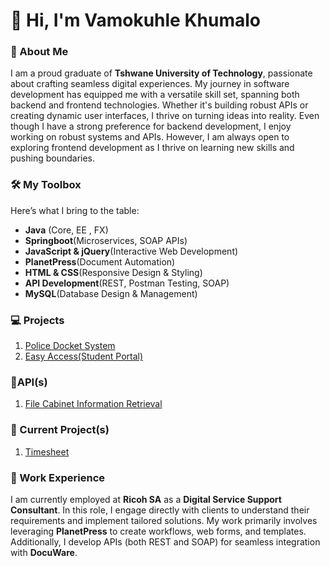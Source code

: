 <h1>👋 Hi, I'm Vamokuhle Khumalo</h1>
<h3>🚀 About Me</h3>
<p>I am a proud graduate of <b>Tshwane University of Technology</b>, passionate about crafting seamless digital experiences. My journey in software development has equipped me with a versatile skill set, spanning both backend and frontend technologies. Whether it's building robust APIs or creating dynamic user interfaces, I thrive on turning ideas into reality. Even though I have  a strong preference for backend development, I enjoy working on robust systems and APIs. However, I am always open to exploring frontend development as I thrive on learning new skills and pushing boundaries.</p>
<h3>🛠️ My Toolbox</h3>
<p>Here’s what I bring to the table:</p>
<ul>
    <li><b>Java</b> (Core, EE , FX)</li>
    <li><b>Springboot</b>(Microservices, SOAP APIs)</li>
    <li><b>JavaScript & jQuery</b>(Interactive Web Development)</li>
    <li><b>PlanetPress</b>(Document Automation)</li>
    <li><b>HTML & CSS</b>(Responsive Design & Styling)</li>
    <li><b>API Development</b>(REST, Postman Testing, SOAP)</li>
    <li><b>MySQL</b>(Database Design & Management)</li>
</ul>
<h3>💻 Projects</h3>
<ol>
    <li><a href='https://github.com/VamoK/Police-Docket-System'>Police Docket System</a></li>
    <li><a href='https://github.com/VamoK/EasyAccessEJB'>Easy Access(Student Portal)</a></li>
</ol>
<h3>🚀API(s)</h3>
<ol>
    <li><a href='https://github.com/VamoK/DcouWareSOAP.git'>File Cabinet Information Retrieval</a></li>
</ol>
<h3>🚀 Current Project(s)</h3>
<ol>
    <li><a href='https://github.com/VamoK/Timesheet-API.git'>Timesheet</a></li>
</ol>
<h3>💼 Work Experience</h3>
<p>
    I am currently employed at <strong>Ricoh SA</strong> as a <strong>Digital Service Support Consultant</strong>. 
    In this role, I engage directly with clients to understand their requirements and implement tailored solutions. 
    My work primarily involves leveraging <strong>PlanetPress</strong> to create workflows, web forms, and templates. 
    Additionally, I develop APIs (both REST and SOAP) for seamless integration with <strong>DocuWare</strong>.
</p>


